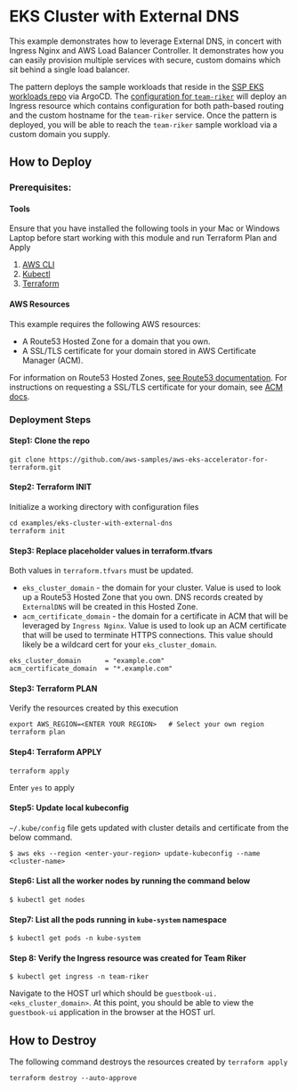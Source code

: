 # EKS Cluster with External DNS

This example demonstrates how to leverage External DNS, in concert with Ingress Nginx and AWS Load Balancer Controller. It demonstrates how you can easily provision multiple services with secure, custom domains which sit behind a single load balancer. 

The pattern deploys the sample workloads that reside in the [SSP EKS workloads repo](https://github.com/aws-samples/ssp-eks-workloads/) via ArgoCD. The [configuration for `team-riker`](https://github.com/aws-samples/ssp-eks-workloads/tree/main/teams/team-riker/dev/templates) will deploy an Ingress resource which contains configuration for both path-based routing and the custom hostname for the `team-riker` service. Once the pattern is deployed, you will be able to reach the `team-riker` sample workload via a custom domain you supply.

## How to Deploy

### Prerequisites:

#### Tools 

Ensure that you have installed the following tools in your Mac or Windows Laptop before start working with this module and run Terraform Plan and Apply
1. [AWS CLI](https://docs.aws.amazon.com/cli/latest/userguide/install-cliv2.html)
3. [Kubectl](https://Kubernetes.io/docs/tasks/tools/)
4. [Terraform](https://learn.hashicorp.com/tutorials/terraform/install-cli)

#### AWS Resources 

This example requires the following AWS resources:

* A Route53 Hosted Zone for a domain that you own. 
* A SSL/TLS certificate for your domain stored in AWS Certificate Manager (ACM). 
 
For information on Route53 Hosted Zones, [see Route53 documentation](https://docs.aws.amazon.com/Route53/latest/DeveloperGuide/hosted-zones-working-with.html). For instructions on requesting a SSL/TLS certificate for your domain, see [ACM docs](https://docs.aws.amazon.com/acm/latest/userguide/gs.html). 

### Deployment Steps

#### Step1: Clone the repo

```shell script
git clone https://github.com/aws-samples/aws-eks-accelerator-for-terraform.git
```

#### Step2: Terraform INIT

Initialize a working directory with configuration files

```shell script
cd examples/eks-cluster-with-external-dns
terraform init
```

#### Step3: Replace placeholder values in terraform.tfvars

Both values in `terraform.tfvars` must be updated. 

* `eks_cluster_domain` - the domain for your cluster. Value is used to look up a Route53 Hosted Zone that you own. DNS records created by `ExternalDNS` will be created in this Hosted Zone.
* `acm_certificate_domain` - the domain for a certificate in ACM that will be leveraged by `Ingress Nginx`. Value is used to look up an ACM certificate that will be used to terminate HTTPS connections. This value should likely be a wildcard cert for your `eks_cluster_domain`.  

```
eks_cluster_domain      = "example.com"
acm_certificate_domain  = "*.example.com"
```

#### Step3: Terraform PLAN
Verify the resources created by this execution

```shell script
export AWS_REGION=<ENTER YOUR REGION>   # Select your own region
terraform plan
```

#### Step4: Terraform APPLY

```shell script
terraform apply
```

Enter `yes` to apply

#### Step5: Update local kubeconfig

`~/.kube/config` file gets updated with cluster details and certificate from the below command.

    $ aws eks --region <enter-your-region> update-kubeconfig --name <cluster-name>

#### Step6: List all the worker nodes by running the command below

    $ kubectl get nodes

#### Step7: List all the pods running in `kube-system` namespace

    $ kubectl get pods -n kube-system


#### Step 8: Verify the Ingress resource was created for Team Riker

    $ kubectl get ingress -n team-riker

Navigate to the HOST url which should be `guestbook-ui.<eks_cluster_domain>`. At this point, you should be able to view the `guestbook-ui` application in the browser at the HOST url.

## How to Destroy

The following command destroys the resources created by `terraform apply`

```shell script
terraform destroy --auto-approve
```

<!--- BEGIN_TF_DOCS --->
<!--- END_TF_DOCS --->
